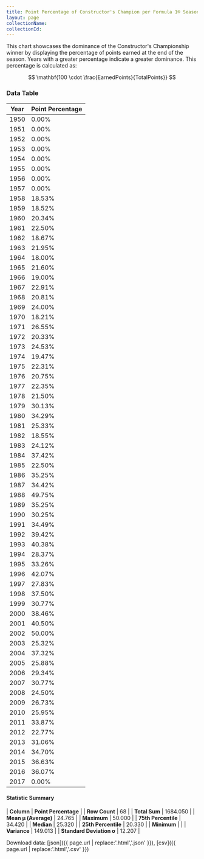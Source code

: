 ```yaml
---
title: Point Percentage of Constructor's Champion per Formula 1® Season
layout: page
collectionName: 
collectionId: 
---
```




<canvas id="chart" width="400" height="180"></canvas>
<script>
var data = {
    "datasets": [
        {
            "backgroundColor": [
                "#9C8E8D",
                "#9C8E8D",
                "#9C8E8D",
                "#9C8E8D",
                "#9C8E8D",
                "#9C8E8D",
                "#9C8E8D",
                "#9C8E8D",
                "#9C8E8D",
                "#9C8E8D",
                "#9C8E8D",
                "#9C8E8D",
                "#9C8E8D",
                "#9C8E8D",
                "#9C8E8D",
                "#9C8E8D",
                "#9C8E8D",
                "#9C8E8D",
                "#9C8E8D",
                "#9C8E8D",
                "#9C8E8D",
                "#9C8E8D",
                "#9C8E8D",
                "#9C8E8D",
                "#9C8E8D",
                "#9C8E8D",
                "#9C8E8D",
                "#9C8E8D",
                "#9C8E8D",
                "#9C8E8D",
                "#9C8E8D",
                "#9C8E8D",
                "#9C8E8D",
                "#9C8E8D",
                "#9C8E8D",
                "#9C8E8D",
                "#9C8E8D",
                "#9C8E8D",
                "#9C8E8D",
                "#9C8E8D",
                "#9C8E8D",
                "#9C8E8D",
                "#9C8E8D",
                "#9C8E8D",
                "#9C8E8D",
                "#9C8E8D",
                "#9C8E8D",
                "#9C8E8D",
                "#9C8E8D",
                "#9C8E8D",
                "#9C8E8D",
                "#9C8E8D",
                "#9C8E8D",
                "#9C8E8D",
                "#9C8E8D",
                "#9C8E8D",
                "#9C8E8D",
                "#9C8E8D",
                "#9C8E8D",
                "#9C8E8D",
                "#9C8E8D",
                "#9C8E8D",
                "#9C8E8D",
                "#9C8E8D",
                "#9C8E8D",
                "#9C8E8D",
                "#9C8E8D",
                "#9C8E8D"
            ],
            "borderColor": [
                "#1D181E",
                "#1D181E",
                "#1D181E",
                "#1D181E",
                "#1D181E",
                "#1D181E",
                "#1D181E",
                "#1D181E",
                "#1D181E",
                "#1D181E",
                "#1D181E",
                "#1D181E",
                "#1D181E",
                "#1D181E",
                "#1D181E",
                "#1D181E",
                "#1D181E",
                "#1D181E",
                "#1D181E",
                "#1D181E",
                "#1D181E",
                "#1D181E",
                "#1D181E",
                "#1D181E",
                "#1D181E",
                "#1D181E",
                "#1D181E",
                "#1D181E",
                "#1D181E",
                "#1D181E",
                "#1D181E",
                "#1D181E",
                "#1D181E",
                "#1D181E",
                "#1D181E",
                "#1D181E",
                "#1D181E",
                "#1D181E",
                "#1D181E",
                "#1D181E",
                "#1D181E",
                "#1D181E",
                "#1D181E",
                "#1D181E",
                "#1D181E",
                "#1D181E",
                "#1D181E",
                "#1D181E",
                "#1D181E",
                "#1D181E",
                "#1D181E",
                "#1D181E",
                "#1D181E",
                "#1D181E",
                "#1D181E",
                "#1D181E",
                "#1D181E",
                "#1D181E",
                "#1D181E",
                "#1D181E",
                "#1D181E",
                "#1D181E",
                "#1D181E",
                "#1D181E",
                "#1D181E",
                "#1D181E",
                "#1D181E",
                "#1D181E"
            ],
            "borderWidth": 1,
            "data": [
                0.0,
                0.0,
                0.0,
                0.0,
                0.0,
                0.0,
                0.0,
                0.0,
                18.53,
                18.52,
                20.34,
                22.5,
                18.67,
                21.95,
                18.0,
                21.6,
                19.0,
                22.91,
                20.81,
                24.0,
                18.21,
                26.55,
                20.33,
                24.53,
                19.47,
                22.31,
                20.75,
                22.35,
                21.5,
                30.13,
                34.29,
                25.33,
                18.55,
                24.12,
                37.42,
                22.5,
                35.25,
                34.42,
                49.75,
                35.25,
                30.25,
                34.49,
                39.42,
                40.38,
                28.37,
                33.26,
                42.07,
                27.83,
                37.5,
                30.77,
                38.46,
                40.5,
                50.0,
                25.32,
                37.32,
                25.88,
                29.34,
                30.77,
                24.5,
                26.73,
                25.95,
                33.87,
                22.77,
                31.06,
                34.7,
                36.63,
                36.07,
                0.0
            ],
            "label": "Point Percentage"
        }
    ],
    "labels": [
        "1950",
        "1951",
        "1952",
        "1953",
        "1954",
        "1955",
        "1956",
        "1957",
        "1958",
        "1959",
        "1960",
        "1961",
        "1962",
        "1963",
        "1964",
        "1965",
        "1966",
        "1967",
        "1968",
        "1969",
        "1970",
        "1971",
        "1972",
        "1973",
        "1974",
        "1975",
        "1976",
        "1977",
        "1978",
        "1979",
        "1980",
        "1981",
        "1982",
        "1983",
        "1984",
        "1985",
        "1986",
        "1987",
        "1988",
        "1989",
        "1990",
        "1991",
        "1992",
        "1993",
        "1994",
        "1995",
        "1996",
        "1997",
        "1998",
        "1999",
        "2000",
        "2001",
        "2002",
        "2003",
        "2004",
        "2005",
        "2006",
        "2007",
        "2008",
        "2009",
        "2010",
        "2011",
        "2012",
        "2013",
        "2014",
        "2015",
        "2016",
        "2017"
    ]
};
var options = {
  legend: {
    display: false
  },
  scales: {
    xAxes: [{
      ticks: {
        beginAtZero: true,
        maxRotation: 180,
        display: window.innerWidth > 800
      }
    }],
    yAxes: [{
      ticks: {
        beginAtZero: true
      }
    }]
  },
  onResize: function(chart, size) {
    chart.options.scales.xAxes[0].ticks.display = size.width > 800;
  }
};
var chart = new Chart("chart", {
    data: data,
    type: 'bar',
    options: options
});
</script>

This chart showcases the dominance of the Constructor's Championship winner by displaying the percentage of points earned at the end of the season. Years with a greater percentage indicate a greater dominance. This percentage is calculated as:

$$ \mathbf{100 \cdot \frac{EarnedPoints}{TotalPoints}} $$

### Data Table

| Year | Point Percentage |
|--|--|
| 1950 | 0.00% |
| 1951 | 0.00% |
| 1952 | 0.00% |
| 1953 | 0.00% |
| 1954 | 0.00% |
| 1955 | 0.00% |
| 1956 | 0.00% |
| 1957 | 0.00% |
| 1958 | 18.53% |
| 1959 | 18.52% |
| 1960 | 20.34% |
| 1961 | 22.50% |
| 1962 | 18.67% |
| 1963 | 21.95% |
| 1964 | 18.00% |
| 1965 | 21.60% |
| 1966 | 19.00% |
| 1967 | 22.91% |
| 1968 | 20.81% |
| 1969 | 24.00% |
| 1970 | 18.21% |
| 1971 | 26.55% |
| 1972 | 20.33% |
| 1973 | 24.53% |
| 1974 | 19.47% |
| 1975 | 22.31% |
| 1976 | 20.75% |
| 1977 | 22.35% |
| 1978 | 21.50% |
| 1979 | 30.13% |
| 1980 | 34.29% |
| 1981 | 25.33% |
| 1982 | 18.55% |
| 1983 | 24.12% |
| 1984 | 37.42% |
| 1985 | 22.50% |
| 1986 | 35.25% |
| 1987 | 34.42% |
| 1988 | 49.75% |
| 1989 | 35.25% |
| 1990 | 30.25% |
| 1991 | 34.49% |
| 1992 | 39.42% |
| 1993 | 40.38% |
| 1994 | 28.37% |
| 1995 | 33.26% |
| 1996 | 42.07% |
| 1997 | 27.83% |
| 1998 | 37.50% |
| 1999 | 30.77% |
| 2000 | 38.46% |
| 2001 | 40.50% |
| 2002 | 50.00% |
| 2003 | 25.32% |
| 2004 | 37.32% |
| 2005 | 25.88% |
| 2006 | 29.34% |
| 2007 | 30.77% |
| 2008 | 24.50% |
| 2009 | 26.73% |
| 2010 | 25.95% |
| 2011 | 33.87% |
| 2012 | 22.77% |
| 2013 | 31.06% |
| 2014 | 34.70% |
| 2015 | 36.63% |
| 2016 | 36.07% |
| 2017 | 0.00% |

#### Statistic Summary

| **Column** | **Point Percentage** |
| **Row Count** | 68 |
| **Total Sum** | 1684.050 |
| **Mean μ (Average)** | 24.765 |
| **Maximum** | 50.000 |
| **75th Percentile** | 34.420 |
| **Median** | 25.320 |
| **25th Percentile** | 20.330 |
| **Minimum** |  |
| **Variance** | 149.013 |
| **Standard Deviation σ** | 12.207 |

Download data: [json]({{ page.url | replace:'.html','.json' }}), [csv]({{ page.url | replace:'.html','.csv' }})
